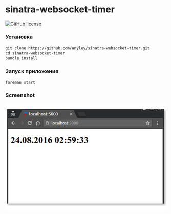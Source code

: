 # sinatra-websocket-timer
[![GitHub license](https://img.shields.io/badge/license-ISC-blue.svg)](https://raw.githubusercontent.com/anyley/sinatra-websocket-timer/master/LICENSE)

### Установка
    git clone https://github.com/anyley/sinatra-websocket-timer.git
    cd sinatra-websocket-timer
    bundle install

### Запуск приложения
    foreman start
    
### Screenshot
![Screenshot](https://github.com/anyley/sinatra-websocket-timer/blob/master/Screenshot%20from%202016-08-24%2002-59-34.png)
